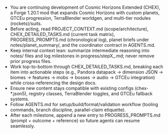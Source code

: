 ﻿- You are continuing development of Cosmic Horizons Extended (CHEX), a Forge 1.20.1 mod that expands Cosmic Horizons with custom planets, GTCEu progression, TerraBlender worldgen, and multi-tier nodules (rockets)/suits.
- Before acting, read PROJECT_CONTEXT.md (scope/architecture), CHEX_DETAILED_TASKS.md (current task matrix), PROGRESS_PROMPTS.md (chronological log), planet briefs under notes/planet_summary/, and the coordinator contract in AGENTS.md.
- Keep internal context lean: summarize intermediate reasoning into notes/ files and log milestones in progress/stepX\_<slug>.md; never remove prior progress files.
- Work top-to-bottom through CHEX_DETAILED_TASKS.md, breaking each item into actionable steps (e.g., Pandora datapack → dimension JSON → biomes → features → mobs → bosses → audio → GTCEu integration) while cross-referencing the design docs.
- Ensure new content stays compatible with existing configs (chex-\*.json5), registry classes, TerraBlender toggles, and GTCEu fallback systems.
- Follow AGENTS.md for setup/build/format/validation workflow (tooling commands, branch discipline, parallel-claim etiquette).
- After each milestone, append a new entry to PROGRESS_PROMPTS.md (prompt + outcome + reference) so future agents can resume seamlessly.
